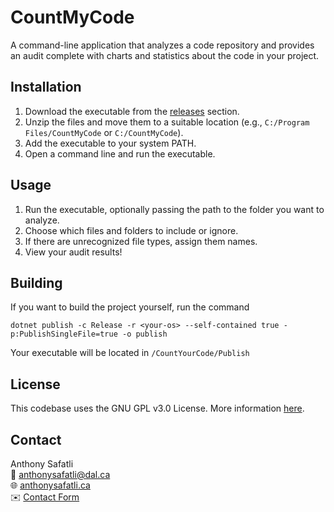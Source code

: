 # CountMyCode

A command-line application that analyzes a code repository and provides an audit complete with charts and statistics about the code in your project.

## Installation

1. Download the executable from the [releases](https://github.com/AnthonySafatli/CountMyCode/releases) section.
2. Unzip the files and move them to a suitable location (e.g., `C:/Program Files/CountMyCode` or `C:/CountMyCode`).
3. Add the executable to your system PATH.
4. Open a command line and run the executable.

## Usage

1. Run the executable, optionally passing the path to the folder you want to analyze.
2. Choose which files and folders to include or ignore.
3. If there are unrecognized file types, assign them names.
4. View your audit results!

## Building

If you want to build the project yourself, run the command

```
dotnet publish -c Release -r <your-os> --self-contained true -p:PublishSingleFile=true -o publish
```

Your executable will be located in `/CountYourCode/Publish`

## License

This codebase uses the GNU GPL v3.0 License. More information [here](https://github.com/AnthonySafatli/Pixart/blob/main/LICENSE.txt).

## Contact

Anthony Safatli  
📧 anthonysafatli@dal.ca  
🌐 [anthonysafatli.ca](https://anthonysafatli.ca)  
✉️ [Contact Form](https://anthonysafatli.ca/Contact)
